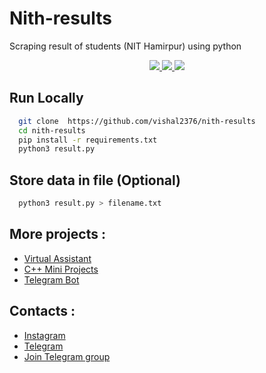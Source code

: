
# Nith-results

Scraping result of students (NIT Hamirpur) using python

<p align="center">
	<a href="https://github.com/vishal2376/nith-results/issues">
	<img src="https://img.shields.io/github/issues/vishal2376/nith-results"/>
	</a>
	<a href="https://github.com/vishal2376/nith-results/stargazers">
	<img src="https://img.shields.io/github/stars/vishal2376/nith-results"/>
	</a>
	<a href="https://github.com/vishal2376/nith-results/blob/master/LICENSE">
	<img src="https://img.shields.io/github/license/vishal2376/nith-results"/>
	</a>
</p>


## Run Locally

```bash
  git clone  https://github.com/vishal2376/nith-results
  cd nith-results
  pip install -r requirements.txt
  python3 result.py
```

## Store data in file (Optional)
```bash
  python3 result.py > filename.txt
```

## More projects :

 - [Virtual Assistant](https://github.com/vishal2376/virtual-assistant)
 - [C++ Mini Projects](https://github.com/vishal2376/cpp-mini-projects)
 - [Telegram Bot](https://github.com/vishal2376/telegram-bot)


## Contacts :

 - [Instagram](https://www.instagram.com/vishal_2376/)
 - [Telegram](https://t.me/vishal2376/)
 - [Join Telegram group](https://t.me/cppwithtricks)